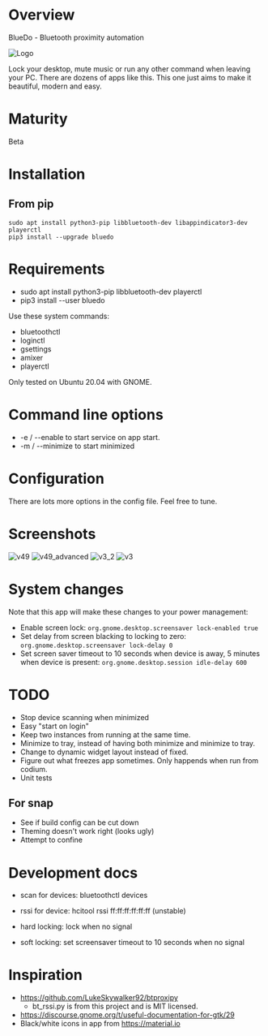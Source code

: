 # Overview

BlueDo - Bluetooth proximity automation

![Logo](https://raw.githubusercontent.com/ways/BlueDo/master/images/bluedo.png)

Lock your desktop, mute music or run any other command when leaving your PC. There are dozens of apps like this. This one just aims to make it beautiful, modern and easy.

# Maturity

Beta

# Installation

## From pip

    sudo apt install python3-pip libbluetooth-dev libappindicator3-dev playerctl
    pip3 install --upgrade bluedo

# Requirements

* sudo apt install python3-pip libbluetooth-dev playerctl
* pip3 install --user bluedo

Use these system commands:

* bluetoothctl
* loginctl
* gsettings
* amixer
* playerctl

Only tested on Ubuntu 20.04 with GNOME.

# Command line options

* -e / --enable to start service on app start.
* -m / --minimize to start minimized

# Configuration

There are lots more options in the config file. Feel free to tune.

# Screenshots

![v49](https://raw.githubusercontent.com/ways/BlueDo/master/images/v49.png)
![v49_advanced](https://raw.githubusercontent.com/ways/BlueDo/master/images/v49_advanced.png)
![v3_2](https://raw.githubusercontent.com/ways/BlueDo/master/images/v3_2.png)
![v3](https://raw.githubusercontent.com/ways/BlueDo/master/images/v3.png)

# System changes

Note that this app will make these changes to your power management:

* Enable screen lock: ```org.gnome.desktop.screensaver lock-enabled true```
* Set delay from screen blacking to locking to zero: ```org.gnome.desktop.screensaver lock-delay 0```
* Set screen saver timeout to 10 seconds when device is away, 5 minutes when device is present: ```org.gnome.desktop.session idle-delay 600```

# TODO

* Stop device scanning when minimized
* Easy "start on login"
* Keep two instances from running at the same time.
* Minimize to tray, instead of having both minimize and minimize to tray.
* Change to dynamic widget layout instead of fixed.
* Figure out what freezes app sometimes. Only happends when run from codium.
* Unit tests

## For snap

* See if build config can be cut down
* Theming doesn't work right (looks ugly)
* Attempt to confine

# Development docs

* scan for devices: bluetoothctl devices
* rssi for device: hcitool rssi ff:ff:ff:ff:ff:ff (unstable)

* hard locking: lock when no signal
* soft locking: set screensaver timeout to 10 seconds when no signal

# Inspiration

* https://github.com/LukeSkywalker92/btproxipy
  * bt_rssi.py is from this project and is MIT licensed.
* https://discourse.gnome.org/t/useful-documentation-for-gtk/29
* Black/white icons in app from https://material.io